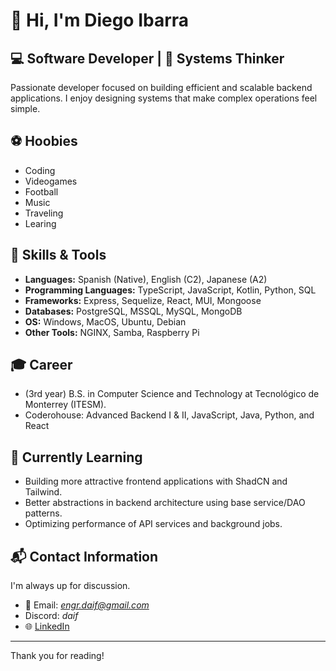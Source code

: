 # 👋 Hi, I'm Diego Ibarra

## 💻 Software Developer | 🧠 Systems Thinker

Passionate developer focused on building efficient and scalable backend applications.
I enjoy designing systems that make complex operations feel simple.

## ⚽ Hoobies

- Coding
- Videogames
- Football
- Music
- Traveling
- Learing


## 🚀 Skills & Tools

- **Languages:** Spanish (Native), English (C2), Japanese (A2)
- **Programming Languages:** TypeScript, JavaScript, Kotlin, Python, SQL
- **Frameworks:** Express, Sequelize, React, MUI, Mongoose
- **Databases:** PostgreSQL, MSSQL, MySQL, MongoDB
- **OS:** Windows, MacOS, Ubuntu, Debian
- **Other Tools:** NGINX, Samba, Raspberry Pi

## 🎓 Career
- (3rd year) B.S. in Computer Science and Technology at Tecnológico de Monterrey (ITESM).
- Coderohouse: Advanced Backend I & II, JavaScript, Java, Python, and React

## 🧠 Currently Learning

- Building more attractive frontend applications with ShadCN and Tailwind.
- Better abstractions in backend architecture using base service/DAO patterns.
- Optimizing performance of API services and background jobs.


## 📬 Contact Information

I'm always up for discussion.

- 📧 Email: *engr.daif@gmail.com*
- Discord: *daif*
- 🌐 [LinkedIn](https://www.linkedin.com/in/diego-ibarra-flores-934b25285/)
---

Thank you for reading!
